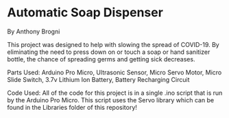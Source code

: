 # Automatic Soap Dispenser
 By Anthony Brogni
 
This project was designed to help with slowing the spread of COVID-19. By eliminating the need to press down on or touch a soap or hand sanitizer bottle, the chance of spreading germs and getting sick decreases.
 
Parts Used: Arduino Pro Micro, Ultrasonic Sensor, Micro Servo Motor, Micro Slide Switch, 3.7v Lithium Ion Battery, Battery Recharging Circuit
 
Code Used: All of the code for this project is in a single .ino script that is run by the Arduino Pro Micro. This script uses the Servo library which can be found in the Libraries folder of this repository!

